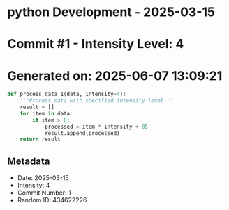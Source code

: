 ﻿# python Development - 2025-03-15
# Commit #1 - Intensity Level: 4
# Generated on: 2025-06-07 13:09:21
```python
def process_data_1(data, intensity=4):
    '''Process data with specified intensity level'''
    result = []
    for item in data:
        if item > 0:
            processed = item * intensity + 85
            result.append(processed)
    return result
```
## Metadata
- Date: 2025-03-15
- Intensity: 4
- Commit Number: 1
- Random ID: 434622226
